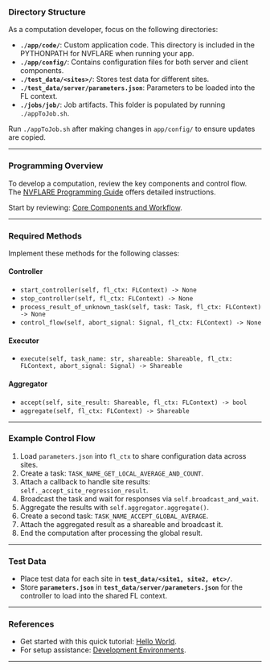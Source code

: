 ### Directory Structure

As a computation developer, focus on the following directories:

- **`./app/code/`**: Custom application code. This directory is included in the PYTHONPATH for NVFLARE when running your app.
- **`./app/config/`**: Contains configuration files for both server and client components.
- **`./test_data/<sites>/`**: Stores test data for different sites.
- **`./test_data/server/parameters.json`**: Parameters to be loaded into the FL context.
- **`./jobs/job/`**: Job artifacts. This folder is populated by running `./appToJob.sh`.

Run `./appToJob.sh` after making changes in `app/config/` to ensure updates are copied.

---

### Programming Overview

To develop a computation, review the key components and control flow. The [NVFLARE Programming Guide](https://nvflare.readthedocs.io/en/2.4.0/programming_guide.html) offers detailed instructions.

Start by reviewing: [Core Components and Workflow](./core_components_and_workflow.md).

---

### Required Methods

Implement these methods for the following classes:

#### Controller
- `start_controller(self, fl_ctx: FLContext) -> None`
- `stop_controller(self, fl_ctx: FLContext) -> None`
- `process_result_of_unknown_task(self, task: Task, fl_ctx: FLContext) -> None`
- `control_flow(self, abort_signal: Signal, fl_ctx: FLContext) -> None`

#### Executor
- `execute(self, task_name: str, shareable: Shareable, fl_ctx: FLContext, abort_signal: Signal) -> Shareable`

#### Aggregator
- `accept(self, site_result: Shareable, fl_ctx: FLContext) -> bool`
- `aggregate(self, fl_ctx: FLContext) -> Shareable`

---

### Example Control Flow

1. Load `parameters.json` into `fl_ctx` to share configuration data across sites.
2. Create a task: `TASK_NAME_GET_LOCAL_AVERAGE_AND_COUNT`.
3. Attach a callback to handle site results: `self._accept_site_regression_result`.
4. Broadcast the task and wait for responses via `self.broadcast_and_wait`.
5. Aggregate the results with `self.aggregator.aggregate()`.
6. Create a second task: `TASK_NAME_ACCEPT_GLOBAL_AVERAGE`.
7. Attach the aggregated result as a shareable and broadcast it.
8. End the computation after processing the global result.

---

### Test Data

- Place test data for each site in **`test_data/<site1, site2, etc>/`**.
- Store **`parameters.json`** in **`test_data/server/parameters.json`** for the controller to load into the shared FL context.

---

### References

- Get started with this quick tutorial: [Hello World](./tutorial_hello_world.md).
- For setup assistance: [Development Environments](./development_environments.md).

---
